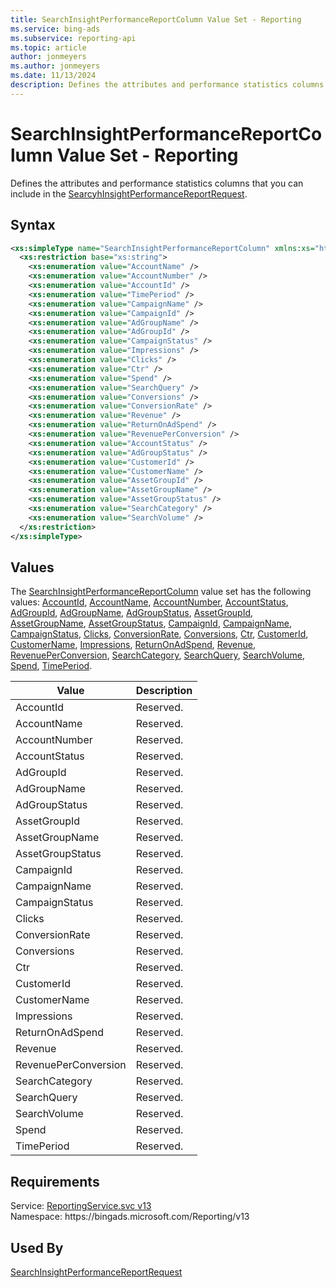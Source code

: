 ```yaml
---
title: SearchInsightPerformanceReportColumn Value Set - Reporting
ms.service: bing-ads
ms.subservice: reporting-api
ms.topic: article
author: jonmeyers
ms.author: jonmeyers
ms.date: 11/13/2024
description: Defines the attributes and performance statistics columns that you can include in the SearcyhInsightPerformanceReportRequest.
---
```

# SearchInsightPerformanceReportColumn Value Set - Reporting
Defines the attributes and performance statistics columns that you can include in the [SearcyhInsightPerformanceReportRequest](searchinsightperformancereportrequest.md).

## Syntax
```xml
<xs:simpleType name="SearchInsightPerformanceReportColumn" xmlns:xs="http://www.w3.org/2001/XMLSchema">
  <xs:restriction base="xs:string">
    <xs:enumeration value="AccountName" />
    <xs:enumeration value="AccountNumber" />
    <xs:enumeration value="AccountId" />
    <xs:enumeration value="TimePeriod" />
    <xs:enumeration value="CampaignName" />
    <xs:enumeration value="CampaignId" />
    <xs:enumeration value="AdGroupName" />
    <xs:enumeration value="AdGroupId" />
    <xs:enumeration value="CampaignStatus" />
    <xs:enumeration value="Impressions" />
    <xs:enumeration value="Clicks" />
    <xs:enumeration value="Ctr" />
    <xs:enumeration value="Spend" />
    <xs:enumeration value="SearchQuery" />
    <xs:enumeration value="Conversions" />
    <xs:enumeration value="ConversionRate" />
    <xs:enumeration value="Revenue" />
    <xs:enumeration value="ReturnOnAdSpend" />
    <xs:enumeration value="RevenuePerConversion" />
    <xs:enumeration value="AccountStatus" />
    <xs:enumeration value="AdGroupStatus" />
    <xs:enumeration value="CustomerId" />
    <xs:enumeration value="CustomerName" />
    <xs:enumeration value="AssetGroupId" />
    <xs:enumeration value="AssetGroupName" />
    <xs:enumeration value="AssetGroupStatus" />
    <xs:enumeration value="SearchCategory" />
    <xs:enumeration value="SearchVolume" />
  </xs:restriction>
</xs:simpleType>
```

## <a name="values"></a>Values

The [SearchInsightPerformanceReportColumn](searchinsightperformancereportcolumn.md) value set has the following values: [AccountId](#accountid), [AccountName](#accountname), [AccountNumber](#accountnumber), [AccountStatus](#accountstatus), [AdGroupId](#adgroupid), [AdGroupName](#adgroupname), [AdGroupStatus](#adgroupstatus), [AssetGroupId](#assetgroupid), [AssetGroupName](#assetgroupname), [AssetGroupStatus](#assetgroupstatus), [CampaignId](#campaignid), [CampaignName](#campaignname), [CampaignStatus](#campaignstatus), [Clicks](#clicks), [ConversionRate](#conversionrate), [Conversions](#conversions), [Ctr](#ctr), [CustomerId](#customerid), [CustomerName](#customername), [Impressions](#impressions), [ReturnOnAdSpend](#returnonadspend), [Revenue](#revenue), [RevenuePerConversion](#revenueperconversion), [SearchCategory](#searchcategory), [SearchQuery](#searchquery), [SearchVolume](#searchvolume), [Spend](#spend), [TimePeriod](#timeperiod).

|Value|Description|
|-----------|---------------|
|<a name="accountid"></a>AccountId|Reserved.|
|<a name="accountname"></a>AccountName|Reserved.|
|<a name="accountnumber"></a>AccountNumber|Reserved.|
|<a name="accountstatus"></a>AccountStatus|Reserved.|
|<a name="adgroupid"></a>AdGroupId|Reserved.|
|<a name="adgroupname"></a>AdGroupName|Reserved.|
|<a name="adgroupstatus"></a>AdGroupStatus|Reserved.|
|<a name="assetgroupid"></a>AssetGroupId|Reserved.|
|<a name="assetgroupname"></a>AssetGroupName|Reserved.|
|<a name="assetgroupstatus"></a>AssetGroupStatus|Reserved.|
|<a name="campaignid"></a>CampaignId|Reserved.|
|<a name="campaignname"></a>CampaignName|Reserved.|
|<a name="campaignstatus"></a>CampaignStatus|Reserved.|
|<a name="clicks"></a>Clicks|Reserved.|
|<a name="conversionrate"></a>ConversionRate|Reserved.|
|<a name="conversions"></a>Conversions|Reserved.|
|<a name="ctr"></a>Ctr|Reserved.|
|<a name="customerid"></a>CustomerId|Reserved.|
|<a name="customername"></a>CustomerName|Reserved.|
|<a name="impressions"></a>Impressions|Reserved.|
|<a name="returnonadspend"></a>ReturnOnAdSpend|Reserved.|
|<a name="revenue"></a>Revenue|Reserved.|
|<a name="revenueperconversion"></a>RevenuePerConversion|Reserved.|
|<a name="searchcategory"></a>SearchCategory|Reserved.|
|<a name="searchquery"></a>SearchQuery|Reserved.|
|<a name="searchvolume"></a>SearchVolume|Reserved.|
|<a name="spend"></a>Spend|Reserved.|
|<a name="timeperiod"></a>TimePeriod|Reserved.|

## Requirements
Service: [ReportingService.svc v13](https://reporting.api.bingads.microsoft.com/Api/Advertiser/Reporting/v13/ReportingService.svc)  
Namespace: https\://bingads.microsoft.com/Reporting/v13  

## Used By
[SearchInsightPerformanceReportRequest](searchinsightperformancereportrequest.md)  
